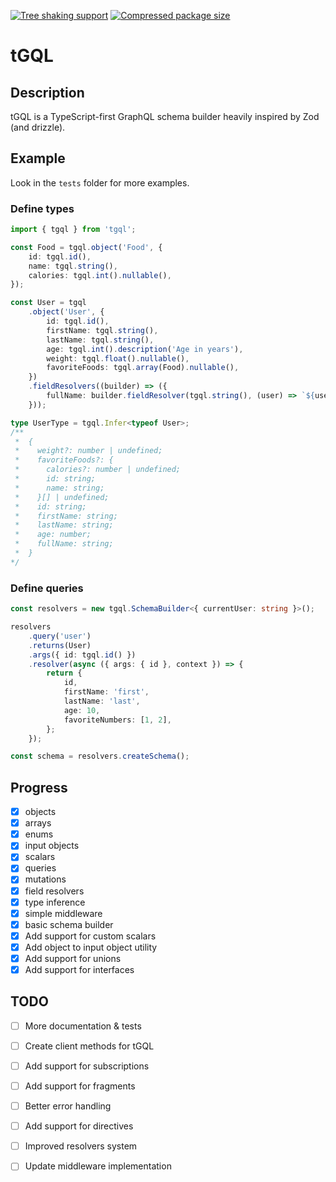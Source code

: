 [![Tree shaking support][badge-tree-shaking]][link-bundlephobia]
[![Compressed package size][badge-size]][link-bundlephobia]

# tGQL

## Description
tGQL is a TypeScript-first GraphQL schema builder heavily inspired by Zod (and drizzle).

## Example 
Look in the `tests` folder for more examples.

### Define types
```typescript
import { tgql } from 'tgql';

const Food = tgql.object('Food', {
	id: tgql.id(),
	name: tgql.string(),
	calories: tgql.int().nullable(),
});

const User = tgql
	.object('User', {
		id: tgql.id(),
		firstName: tgql.string(),
		lastName: tgql.string(),
		age: tgql.int().description('Age in years'),
		weight: tgql.float().nullable(),
		favoriteFoods: tgql.array(Food).nullable(),
	})
	.fieldResolvers((builder) => ({
		fullName: builder.fieldResolver(tgql.string(), (user) => `${user.firstName} ${user.lastName}`),
	}));

type UserType = tgql.Infer<typeof User>;
/**
 *  {
 *    weight?: number | undefined;
 *    favoriteFoods?: {
 *      calories?: number | undefined;
 *      id: string;
 *      name: string;
 *    }[] | undefined;
 *    id: string;
 *    firstName: string;
 *    lastName: string;
 *    age: number;
 *    fullName: string;
 *  }
*/
```

### Define queries
```typescript
const resolvers = new tgql.SchemaBuilder<{ currentUser: string }>();

resolvers
	.query('user')
	.returns(User)
	.args({ id: tgql.id() })
	.resolver(async ({ args: { id }, context }) => {
		return {
			id,
			firstName: 'first',
			lastName: 'last',
			age: 10,
			favoriteNumbers: [1, 2],
		};
	});

const schema = resolvers.createSchema();
```

## Progress

- [x] objects
- [x] arrays
- [x] enums
- [x] input objects
- [x] scalars
- [x] queries
- [x] mutations
- [x] field resolvers
- [x] type inference
- [x] simple middleware
- [x] basic schema builder
- [x] Add support for custom scalars
- [x] Add object to input object utility
- [x] Add support for unions
- [x] Add support for interfaces

## TODO

- [ ] More documentation & tests
- [ ] Create client methods for tGQL
- [ ] Add support for subscriptions
- [ ] Add support for fragments
- [ ] Better error handling
- [ ] Add support for directives
- [ ] Improved resolvers system
- [ ] Update middleware implementation


[badge-size]: https://badgen.net/bundlephobia/minzip/tgql
[badge-tree-shaking]: https://badgen.net/bundlephobia/tree-shaking/tgql
[link-bundlephobia]: https://bundlephobia.com/package/tgql